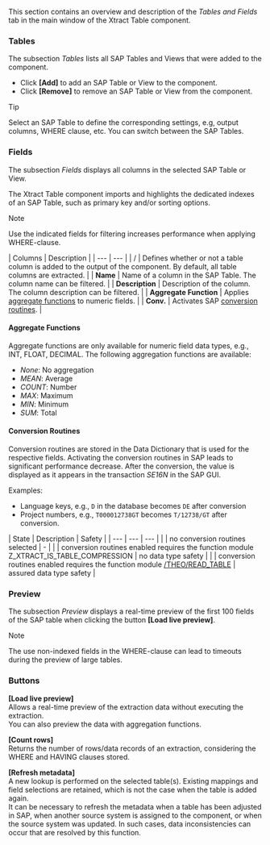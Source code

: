This section contains an overview and description of the *Tables and Fields* tab in the main window of the Xtract Table component.

### Tables

The subsection *Tables* lists all SAP Tables and Views that were added to the component.

- Click **[Add]** to add an SAP Table or View to the component.
- Click **[Remove]** to remove an SAP Table or View from the component.

Tip

Select an SAP Table to define the corresponding settings, e.g, output columns, WHERE clause, etc. You can switch between the SAP Tables.

### Fields

The subsection *Fields* displays all columns in the selected SAP Table or View.

The Xtract Table component imports and highlights the dedicated indexes of an SAP Table, such as primary key and/or sorting options.

Note

Use the indicated fields for filtering increases performance when applying WHERE-clause.

| Columns | Description | | --- | --- | | / | Defines whether or not a table column is added to the output of the component. By default, all table columns are extracted. | | **Name** | Name of a column in the SAP Table. The column name can be filtered. | | **Description** | Description of the column. The column description can be filtered. | | **Aggregate Function** | Applies [aggregate functions](#aggregate-functions) to numeric fields. | | **Conv.** | Activates SAP [conversion routines](#conversion-routines). |

#### Aggregate Functions

Aggregate functions are only available for numeric field data types, e.g., INT, FLOAT, DECIMAL. The following aggregation functions are available:

- *None*: No aggregation
- *MEAN*: Average
- *COUNT*: Number
- *MAX*: Maximum
- *MIN*: Minimum
- *SUM*: Total

#### Conversion Routines

Conversion routines are stored in the Data Dictionary that is used for the respective fields. Activating the conversion routines in SAP leads to significant performance decrease. After the conversion, the value is displayed as it appears in the transaction *SE16N* in the SAP GUI.

Examples:

- Language keys, e.g., `D` in the database becomes `DE` after conversion
- Project numbers, e.g., `T000012738GT` becomes `T/12738/GT` after conversion.

| State | Description | Safety | | --- | --- | --- | | | no conversion routines selected | - | | | conversion routines enabled requires the function module Z_XTRACT_IS_TABLE_COMPRESSION | no data type safety | | | conversion routines enabled requires the function module [/THEO/READ_TABLE](../../setup-in-sap/custom-function-module-for-table-extraction/) | assured data type safety |

### Preview

The subsection *Preview* displays a real-time preview of the first 100 fields of the SAP table when clicking the button **[Load live preview]**.

Note

The use non-indexed fields in the WHERE-clause can lead to timeouts during the preview of large tables.

### Buttons

**[Load live preview]**\
Allows a real-time preview of the extraction data without executing the extraction.\
You can also preview the data with aggregation functions.

**[Count rows]**\
Returns the number of rows/data records of an extraction, considering the WHERE and HAVING clauses stored.

**[Refresh metadata]**\
A new lookup is performed on the selected table(s). Existing mappings and field selections are retained, which is not the case when the table is added again.\
It can be necessary to refresh the metadata when a table has been adjusted in SAP, when another source system is assigned to the component, or when the source system was updated. In such cases, data inconsistencies can occur that are resolved by this function.
